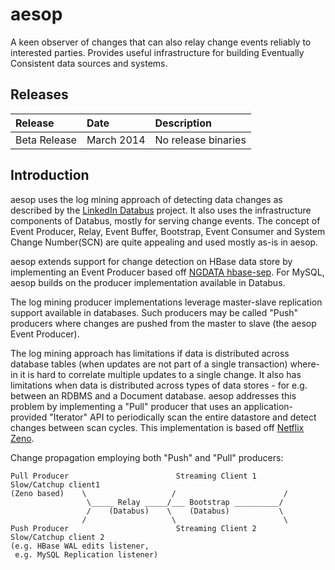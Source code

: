 aesop
=====

A keen observer of changes that can also relay change events reliably to interested parties. Provides useful infrastructure for 
building Eventually Consistent data sources and systems.

## Releases

| Release | Date | Description |
|:------------|:----------------|:------------|
| Beta Release    | March 2014      |    No release binaries

## Introduction

aesop uses the log mining approach of detecting data changes as described by the [LinkedIn Databus](https://github.com/linkedin/databus) 
project. It also uses the infrastructure components of Databus, mostly for serving change events. The concept of Event Producer,
Relay, Event Buffer, Bootstrap, Event Consumer and System Change Number(SCN) are quite appealing and used mostly as-is in aesop.

aesop extends support for change detection on HBase data store by implementing an Event Producer based off 
[NGDATA hbase-sep](https://github.com/NGDATA/hbase-indexer/tree/master/hbase-sep). For MySQL, aesop builds on the producer implementation
available in Databus.

The log mining producer implementations leverage master-slave replication support available in databases. Such producers may be called "Push" producers 
where changes are pushed from the master to slave (the aesop Event Producer).

The log mining approach has limitations if data is distributed across database tables (when updates are not part of a single transaction)
where-in it is hard to correlate multiple updates to a single change. It also has limitations when data is distributed across types of 
data stores - for e.g. between an RDBMS and a Document database. aesop addresses this problem by implementing a "Pull" producer that
uses an application-provided "Iterator" API to periodically scan the entire datastore and detect changes between scan cycles. This
implementation is based off [Netflix Zeno](https://github.com/Netflix/zeno).

Change propagation employing both "Push" and "Pull" producers:

```
Pull Producer                        Streaming Client 1       Slow/Catchup client1
(Zeno based)    \                   /                        /
                 \_____ Relay _____/___ Bootstrap __________/
                 /    (Databus)    \    (Databus)           \
                /                   \                        \
Push Producer                        Streaming Client 2       Slow/Catchup client 2  
(e.g. HBase WAL edits listener,
 e.g. MySQL Replication listener)
```


